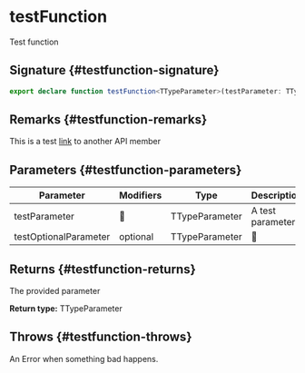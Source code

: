 # testFunction

Test function

## Signature {#testfunction-signature}

```typescript
export declare function testFunction<TTypeParameter>(testParameter: TTypeParameter, testOptionalParameter?: TTypeParameter): TTypeParameter;
```

## Remarks {#testfunction-remarks}

This is a test [link](docs/simple-suite-test/testinterface-interface) to another API member

## Parameters {#testfunction-parameters}

|  Parameter | Modifiers | Type | Description |
|  --- | --- | --- | --- |
|  testParameter | 📝 | TTypeParameter | A test parameter |
|  testOptionalParameter | optional | TTypeParameter | 📝 |

## Returns {#testfunction-returns}

The provided parameter

<b>Return type:</b> TTypeParameter

## Throws {#testfunction-throws}

An Error when something bad happens.